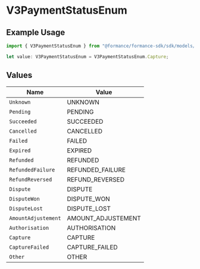# V3PaymentStatusEnum

## Example Usage

```typescript
import { V3PaymentStatusEnum } from "@formance/formance-sdk/sdk/models/shared";

let value: V3PaymentStatusEnum = V3PaymentStatusEnum.Capture;
```

## Values

| Name                | Value               |
| ------------------- | ------------------- |
| `Unknown`           | UNKNOWN             |
| `Pending`           | PENDING             |
| `Succeeded`         | SUCCEEDED           |
| `Cancelled`         | CANCELLED           |
| `Failed`            | FAILED              |
| `Expired`           | EXPIRED             |
| `Refunded`          | REFUNDED            |
| `RefundedFailure`   | REFUNDED_FAILURE    |
| `RefundReversed`    | REFUND_REVERSED     |
| `Dispute`           | DISPUTE             |
| `DisputeWon`        | DISPUTE_WON         |
| `DisputeLost`       | DISPUTE_LOST        |
| `AmountAdjustement` | AMOUNT_ADJUSTEMENT  |
| `Authorisation`     | AUTHORISATION       |
| `Capture`           | CAPTURE             |
| `CaptureFailed`     | CAPTURE_FAILED      |
| `Other`             | OTHER               |